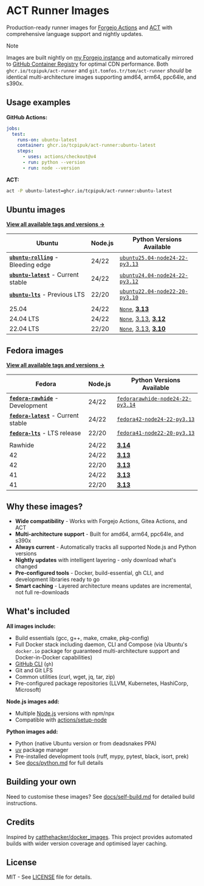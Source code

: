 # ACT Runner Images

Production-ready runner images for [Forgejo Actions](https://forgejo.org/docs/latest/user/actions/)
and [ACT](https://github.com/nektos/act) with comprehensive language support and nightly updates.

> [!NOTE]
> Images are built nightly on [my Forgejo instance](https://git.tomfos.tr/tom/act-runner) and
> automatically mirrored to [GitHub Container Registry](https://github.com/tcpipuk/act-runner/pkgs/container/act-runner)
> for optimal CDN performance. Both `ghcr.io/tcpipuk/act-runner` and `git.tomfos.tr/tom/act-runner`
> *should* be identical multi-architecture images supporting amd64, arm64, ppc64le, and s390x.

## Usage examples

**GitHub Actions:**

```yaml
jobs:
  test:
    runs-on: ubuntu-latest
    container: ghcr.io/tcpipuk/act-runner:ubuntu-latest
    steps:
      - uses: actions/checkout@v4
      - run: python --version
      - run: node --version
```

**ACT:**

```bash
act -P ubuntu-latest=ghcr.io/tcpipuk/act-runner:ubuntu-latest
```

## Ubuntu images

**[View all available tags and versions →](https://git.tomfos.tr/tom/-/packages/container/act-runner/versions)**

| Ubuntu | Node.js | Python Versions Available |
|--------|---------|---------------------------|
| **[`ubuntu-rolling`](https://git.tomfos.tr/tom/-/packages/container/act-runner/ubuntu-rolling)** - Bleeding edge | 24/22 | [`ubuntu25.04-node24-22-py3.13`](https://git.tomfos.tr/tom/-/packages/container/act-runner/ubuntu25.04-node24-22-py3.13) |
| **[`ubuntu-latest`](https://git.tomfos.tr/tom/-/packages/container/act-runner/ubuntu-latest)** - Current stable | 24/22 | [`ubuntu24.04-node24-22-py3.12`](https://git.tomfos.tr/tom/-/packages/container/act-runner/ubuntu24.04-node24-22-py3.12) |
| **[`ubuntu-lts`](https://git.tomfos.tr/tom/-/packages/container/act-runner/ubuntu-lts)** - Previous LTS | 22/20 | [`ubuntu22.04-node22-20-py3.10`](https://git.tomfos.tr/tom/-/packages/container/act-runner/ubuntu22.04-node22-20-py3.10) |
|  |  |  |
| 25.04 | 24/22 | [`None`](https://git.tomfos.tr/tom/-/packages/container/act-runner/ubuntu25.04-node24-22), [**3.13**](https://git.tomfos.tr/tom/-/packages/container/act-runner/ubuntu25.04-node24-22-py3.13) |
| 24.04 LTS | 24/22 | [`None`](https://git.tomfos.tr/tom/-/packages/container/act-runner/ubuntu24.04-node24-22), [3.13](https://git.tomfos.tr/tom/-/packages/container/act-runner/ubuntu24.04-node24-22-py3.13), [**3.12**](https://git.tomfos.tr/tom/-/packages/container/act-runner/ubuntu24.04-node24-22-py3.12) |
| 22.04 LTS | 22/20 | [`None`](https://git.tomfos.tr/tom/-/packages/container/act-runner/ubuntu22.04-node22-20), [3.13](https://git.tomfos.tr/tom/-/packages/container/act-runner/ubuntu22.04-node22-20-py3.13), [**3.10**](https://git.tomfos.tr/tom/-/packages/container/act-runner/ubuntu22.04-node22-20-py3.10) |

## Fedora images

**[View all available tags and versions →](https://git.tomfos.tr/tom/-/packages/container/act-runner/versions)**

| Fedora | Node.js | Python Versions Available |
|--------|---------|---------------------------|
| **[`fedora-rawhide`](https://git.tomfos.tr/tom/-/packages/container/act-runner/fedora-rawhide)** - Development | 24/22 | [`fedorarawhide-node24-22-py3.14`](https://git.tomfos.tr/tom/-/packages/container/act-runner/fedorarawhide-node24-22-py3.14) |
| **[`fedora-latest`](https://git.tomfos.tr/tom/-/packages/container/act-runner/fedora-latest)** - Current stable | 24/22 | [`fedora42-node24-22-py3.13`](https://git.tomfos.tr/tom/-/packages/container/act-runner/fedora42-node24-22-py3.13) |
| **[`fedora-lts`](https://git.tomfos.tr/tom/-/packages/container/act-runner/fedora-lts)** - LTS release | 22/20 | [`fedora41-node22-20-py3.13`](https://git.tomfos.tr/tom/-/packages/container/act-runner/fedora41-node22-20-py3.13) |
|  |  |  |
| Rawhide | 24/22 | [**3.14**](https://git.tomfos.tr/tom/-/packages/container/act-runner/fedorarawhide-node24-22-py3.14) |
| 42 | 24/22 | [**3.13**](https://git.tomfos.tr/tom/-/packages/container/act-runner/fedora42-node24-22-py3.13) |
| 42 | 22/20 | [**3.13**](https://git.tomfos.tr/tom/-/packages/container/act-runner/fedora42-node22-20-py3.13) |
| 41 | 24/22 | [**3.13**](https://git.tomfos.tr/tom/-/packages/container/act-runner/fedora41-node24-22-py3.13) |
| 41 | 22/20 | [**3.13**](https://git.tomfos.tr/tom/-/packages/container/act-runner/fedora41-node22-20-py3.13) |

## Why these images?

- **Wide compatibility** - Works with Forgejo Actions, Gitea Actions, and ACT
- **Multi-architecture support** - Built for amd64, arm64, ppc64le, and s390x
- **Always current** - Automatically tracks all supported Node.js and Python versions
- **Nightly updates** with intelligent layering - only download what's changed
- **Pre-configured tools** - Docker, build-essential, gh CLI, and development libraries ready to go
- **Smart caching** - Layered architecture means updates are incremental, not full re-downloads

## What's included

**All images include:**

- Build essentials (gcc, g++, make, cmake, pkg-config)
- Full Docker stack including daemon, CLI and Compose (via Ubuntu's `docker.io` package for
  guaranteed multi-architecture support and Docker-in-Docker capabilities)
- [GitHub CLI](https://cli.github.com/manual/) (`gh`)
- Git and Git LFS
- Common utilities (curl, wget, jq, tar, zip)
- Pre-configured package repositories (LLVM, Kubernetes, HashiCorp, Microsoft)

**Node.js images add:**

- Multiple [Node.js](https://nodejs.org/) versions with npm/npx
- Compatible with [actions/setup-node](https://github.com/actions/setup-node)

**Python images add:**

- Python (native Ubuntu version or from deadsnakes PPA)
- [uv](https://docs.astral.sh/uv/) package manager
- Pre-installed development tools (ruff, mypy, pytest, black, isort, prek)
- See [docs/python.md](docs/python.md) for full details

## Building your own

Need to customise these images? See [docs/self-build.md](docs/self-build.md) for detailed build instructions.

## Credits

Inspired by [catthehacker/docker_images](https://github.com/catthehacker/docker_images). This
project provides automated builds with wider version coverage and optimised layer caching.

## License

MIT - See [LICENSE](LICENSE) file for details.
